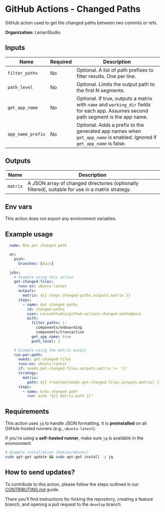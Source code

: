 # GitHub Actions - Changed Paths

GitHub action used to get the changed paths between two commits or refs.

**Organization:** LerianStudio

## Inputs

| Name            | Required | Description                                                                 |
|-----------------|----------|-----------------------------------------------------------------------------|
| `filter_paths`  | No       | Optional. A list of path prefixes to filter results. One per line.          |
| `path_level`    | No       | Optional. Limits the output path to the first N segments.                   |
| `get_app_name`  | No       | Optional. If true, outputs a matrix with `name` and `working_dir` fields for each app. Assumes second path segment is the app name. |
| `app_name_prefix` | No | Optional. Adds a prefix to the generated app names when `get_app_name` is enabled. Ignored if `get_app_name` is false. |

## Outputs

| Name    | Description                                                                 |
|---------|-----------------------------------------------------------------------------|
| `matrix` | A JSON array of changed directories (optionally filtered), suitable for use in a matrix strategy. |

## Env vars

This action does not export any environment variables.

## Example usage

```yaml
  name: Run per changed path

  on:
    push:
      branches: [main]

  jobs:
    # Example using this action
    get-changed-files:
      runs-on: ubuntu-latest
      outputs:
        matrix: ${{ steps.changed-paths.outputs.matrix }}
      steps:
        - name: Get changed paths
          id: changed-paths
          uses: LerianStudio/github-actions-changed-paths@main
          with:
            filter_paths: |-
              components/onboarding
              components/transaction
            get_app_name: true
            path_level: 2

    # Example using the matrix output
    run-per-path:
      needs: get-changed-files
      runs-on: ubuntu-latest
      if: needs.get-changed-files.outputs.matrix != '[]'
      strategy:
        matrix:
          path: ${{ fromJson(needs.get-changed-files.outputs.matrix) }}
      steps:
        - name: Echo changed path
          run: echo "${{ matrix.path }}"

```

## Requirements

This action uses `jq` to handle JSON formatting.
It is **preinstalled** on all GitHub-hosted runners (e.g., `ubuntu-latest`).

If you're using a **self-hosted runner**, make sure `jq` is available in the environment:

```bash
# Example installation (Debian/Ubuntu)
sudo apt-get update && sudo apt-get install -y jq
```

## How to send updates?

To contribute to this action, please follow the steps outlined in our [CONTRIBUTING.md](CONTRIBUTING.md) guide.

There you'll find instructions for forking the repository, creating a feature branch, and opening a pull request to the `develop` branch.

